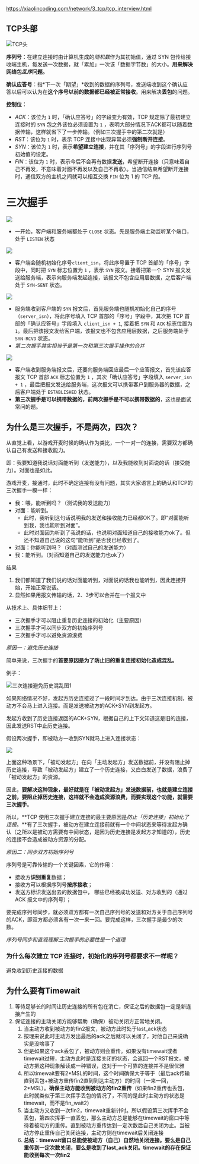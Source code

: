 https://xiaolincoding.com/network/3_tcp/tcp_interview.html

## TCP头部

![TCP头](.\picture\TCP头.png)

**序列号**：在建立连接时由计算机生成的*随机数*作为其初始值，通过 SYN 包传给接收端主机，每发送一次数据，就「累加」一次该「数据字节数」的大小。**用来解决网络包*乱序*问题。**

**确认应答号**：指*下一次「期望」*收到的数据的序列号，发送端收到这个确认应答以后可以认为在**这个序号以前的数据都已经被正常接收**。用来解决**丢包**的问题。

**控制位：**

- *ACK*：该位为 `1` 时，「确认应答号」的字段变为有效，TCP 规定除了最初建立连接时的 `SYN` 包之外该位必须设置为 `1` ，表明大部分情况下ACK都可以随着数据传输，这样就省下了一步传输。（例如三次握手中的第二次就是）
- *RST*：该位为 `1` 时，表示 TCP 连接中出现异常必须**强制断开连接**。
- *SYN*：该位为 `1` 时，表示**希望建立连接**，并在其「序列号」的字段进行序列号初始值的设定。
- *FIN*：该位为 `1` 时，表示今后不会再有数据**发送**，希望断开连接（只意味着自己不再发，不意味着对面不再发以及自己不再收）。当通信结束希望断开连接时，通信双方的主机之间就可以相互交换 `FIN` 位为 1 的 TCP 段。



# 三次握手

![](picture\TCP三次握手.png)

- 一开始，客户端和服务端都处于 `CLOSE` 状态。先是服务端主动监听某个端口，处于 `LISTEN` 状态



![](picture\第一次握手报文.png)

- 客户端会随机初始化序号`client_isn`，将此序号置于 TCP 首部的「序号」字段中，同时把 `SYN` 标志位置为 `1` ，表示 `SYN` 报文。接着把第一个 SYN 报文发送给服务端，表示向服务端发起连接，该报文不包含应用层数据，之后客户端处于 `SYN-SENT` 状态。



![](picture\第二次握手报文.png)

- 服务端收到客户端的 `SYN` 报文后，首先服务端也随机初始化自己的序号（`server_isn`），将此序号填入 TCP 首部的「序号」字段中，其次把 TCP 首部的「确认应答号」字段填入 `client_isn + 1`, 接着把 `SYN` 和 `ACK` 标志位置为 `1`。最后把该报文发给客户端，该报文也不包含应用层数据，之后服务端处于 `SYN-RCVD` 状态。
- *第二次握手其实相当于是第一次和第三次握手操作的合并*



![](picture\第三次握手报文.png)

- 客户端收到服务端报文后，还要向服务端回应最后一个应答报文，首先该应答报文 TCP 首部 `ACK` 标志位置为 `1` ，其次「确认应答号」字段填入 `server_isn + 1` ，最后把报文发送给服务端，这次报文可以携带客户到服务器的数据，之后客户端处于 `ESTABLISHED` 状态。
- **第三次握手是可以携带数据的，前两次握手是不可以携带数据的**，这也是面试常问的题。



## 为什么是三次握手，不是两次，四次？

从直觉上看，以游戏开麦时候的确认作为类比，一个一对一的连接，需要双方都确认自己有发送和接收能力。

即：我要知道我说话对面能听到（发送能力），以及我能收到对面说的话（接受能力）。对面也是如此。

游戏开麦，接通时，此时不确定连接有没有问题，其实大家语言上的确认和TCP的三次握手一模一样：

- 我：喂，能听到吗？（测试我的发送能力）
- 对面：能听到。
  - 此时，我听到这句话说明我的发送和接收能力已经都OK了。即“对面能听到我，我也能听到对面”。
  - 此时对面因为听到了我说的话，也说明对面知道自己的接收能力ok了。但还不知道自己说的这句“能听到”是否我已经收到了。
- 对面：你能听到吗？（对面测试自己的发送能力）
- 我：能听到。（对面知道自己的发送能力也ok了）

结果

1. 我们都知道了我们说的话对面能听到，对面说的话我也能听到，因此连接开始，开始正常说话。
2. 显然如果用报文传输的话，2、3步可以合并在一个报文中



从技术上、具体细节上：

- 三次握手才可以阻止重复历史连接的初始化（主要原因）
- 三次握手才可以同步双方的初始序列号
- 三次握手才可以避免资源浪费

*原因一：避免历史连接*

简单来说，三次握手的**首要原因是为了防止旧的重复连接初始化造成混乱。**

例子：

![三次连接避免历史混乱图1](D:picture\三次连接避免历史混乱图1.png)

如果网络情况不好，发起方历史连接过了一段时间才到达。由于三次连接机制，被动方不会马上进入连接。而是发送被动方的ACK+SYN到发起方。

发起方收到了历史连接返回的ACK+SYN，根据自己的上下文知道这是旧的连接，因此发送RST中止历史连接。



假设两次握手，即被动方一收到SYN就马上进入连接状态：

![](picture\三次连接避免历史混乱图2.png)

上面这种场景下，「被动发起方」在向「主动发起方」发送数据前，并没有阻止掉历史连接，导致「被动发起方」建立了一个历史连接，又白白发送了数据，浪费了「被动发起方」的资源。



因此，**要解决这种现象，最好就是在「被动发起方」发送数据前，也就是建立连接之前，要阻止掉历史连接，这样就不会造成资源浪费，而要实现这个功能，就需要三次握手**。

所以，**TCP 使用三次握手建立连接的最主要原因是*防止「历史连接」初始化了连接*。**有了三次握手，被动方在建立连接前就有一个中间状态来等待发起方确认（之所以是被动方需要有中间状态，是因为历史连接是发起方才知道的），历史的连接不会造成被动方资源的分配。



*原因二：同步双方初始序列号*

序列号是可靠传输的一个关键因素，它的作用：

- 接收方**识别重复**数据；
- 接收方可以根据序列号**按序接收**；
- 发送方标识发送出去的数据包中， 哪些已经被成功发送、对方收到的（通过 ACK 报文中的序列号）；

要完成序列号同步，就必须双方都有一次自己序列号的发送和对方关于自己序列号的ACK，即双方都必须各有一次一来一回。要完成这样，三次握手是最少的次数。

*序列号同步和直观理解三次握手的必要性是一个道理*



### 为什么每次建立 TCP 连接时，初始化的序列号都要求不一样呢？

避免收到历史连接的数据



## 为什么要有Timewait

1. 等待足够长的时间让历史连接的所有包在消亡，保证之后的数据包一定是新连接产生的
2. 保证连接的主动关闭方能够帮助（确保）被动关闭方正常地关闭。
   1. 当主动方收到被动方的fin2报文，被动方此时处于last_ack状态
   2. 按理来说此时主动方发出最后的ack之后就可以关闭了，对他自己来说确实是没啥事了
   3. 但是如果这个ack丢包了，被动方则会重传。如果没有timewait或者timewait过短，主动方此时是连接关闭的状态，会返回一个RST报文，被动方把这种现象解读成一种错误，这对于一个可靠的连接并不是很优雅
   4. 所以timewait要有2*MSL的时间，这个时间确保大于等于（最后ack传输直到丢包+被动方重传fin2直到到达主动方）的时间（一来一回，2\*MSL）。**确保主动方能收到被动方的fin2重传**（如果fin2重传也丢包，此时就类似于第三次挥手丢包的情况了，不同的是此时主动方的状态是timewait，而不是fin_wait2）
   5. 当主动方又收到一次fin2，timewait重新计时。所以假设第三次挥手不会丢包，第四次挥手一直丢包，那么主动方总是能够在timewait的窗口中等待着被动方的重传。直到被动方重传达到一定次数后自己关闭为止。当被动方停止重传自己关闭连接，主动方则在timewait后关闭连接
   6. **总结：timewait窗口总能使被动方（自己）自然地关闭连接。要么是自己重传到一定次数关闭，要么是收到了last_ack关闭。timewait的存在保证能收到每次一次fin2**



